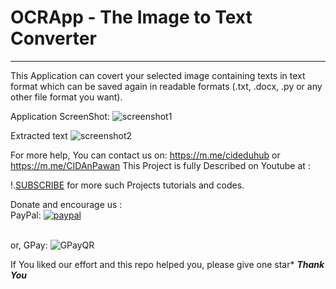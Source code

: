 # OCRApp - The Image to Text Converter
----------------------------------------------------------------------
This Application can covert your selected image containing texts in text format which can be saved again in readable formats (.txt, .docx, .py or any other file format you want).

Application ScreenShot:
![screenshot1](https://user-images.githubusercontent.com/41276382/156905630-81791129-0e84-4f52-8aee-d155a479cf33.png)

Extracted text
![screenshot2](https://user-images.githubusercontent.com/41276382/156905661-bba65bfc-3de8-416e-8956-f28b02088c3c.png)

For more help, You can contact us on: https://m.me/cideduhub or https://m.me/CIDAnPawan
This Project is fully Described on Youtube at :

!.[SUBSCRIBE](https://www.youtube.com/c/cidaneducationhub?sub_confirmation=1) for more such Projects tutorials and codes.

Donate and encourage us :<br>
PayPal: [![paypal](https://www.paypalobjects.com/en_US/i/btn/btn_donateCC_LG.gif)](https://www.paypal.me/cideduhub)

<br>or,
GPay: ![GPayQR](https://user-images.githubusercontent.com/41276382/156905990-831e1440-c40e-467f-8e96-2a90e69c15a1.jpg)

If You liked our effort and this repo helped you, please give one star* 
***Thank You***
